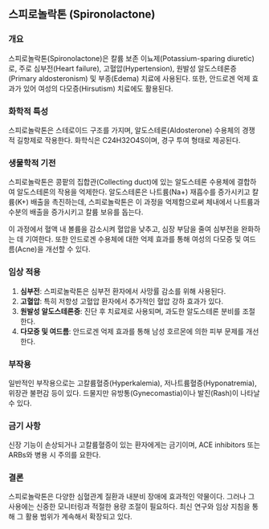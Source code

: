 

## 스피로놀락톤 (Spironolactone)

### 개요
스피로놀락톤(Spironolactone)은 칼륨 보존 이뇨제(Potassium-sparing diuretic)로, 주로 심부전(Heart failure), 고혈압(Hypertension), 원발성 알도스테론증(Primary aldosteronism) 및 부종(Edema) 치료에 사용된다. 또한, 안드로겐 억제 효과가 있어 여성의 다모증(Hirsutism) 치료에도 활용된다.

### 화학적 특성
스피로놀락톤은 스테로이드 구조를 가지며, 알도스테론(Aldosterone) 수용체의 경쟁적 길항제로 작용한다. 화학식은 C24H32O4S이며, 경구 투여 형태로 제공된다.

### 생물학적 기전
스피로놀락톤은 콩팥의 집합관(Collecting duct)에 있는 알도스테론 수용체에 결합하여 알도스테론의 작용을 억제한다. 알도스테론은 나트륨(Na+) 재흡수를 증가시키고 칼륨(K+) 배출을 촉진하는데, 스피로놀락톤은 이 과정을 억제함으로써 체내에서 나트륨과 수분의 배출을 증가시키고 칼륨 보유를 돕는다.

이 과정에서 혈액 내 볼륨을 감소시켜 혈압을 낮추고, 심장 부담을 줄여 심부전을 완화하는 데 기여한다. 또한 안드로겐 수용체에 대한 억제 효과를 통해 여성의 다모증 및 여드름(Acne)을 개선할 수 있다.

### 임상 적용
1. **심부전**: 스피로놀락톤은 심부전 환자에서 사망률 감소를 위해 사용된다.
2. **고혈압**: 특히 저항성 고혈압 환자에서 추가적인 혈압 강하 효과가 있다.
3. **원발성 알도스테론증**: 진단 후 치료제로 사용되며, 과도한 알도스테론 분비를 조절한다.
4. **다모증 및 여드름**: 안드로겐 억제 효과를 통해 남성 호르몬에 의한 피부 문제를 개선한다.

### 부작용
일반적인 부작용으로는 고칼륨혈증(Hyperkalemia), 저나트륨혈증(Hyponatremia), 위장관 불편감 등이 있다. 드물지만 유방통(Gynecomastia)이나 발진(Rash)이 나타날 수 있다.

### 금기 사항
신장 기능이 손상되거나 고칼륨혈증이 있는 환자에게는 금기이며, ACE inhibitors 또는 ARBs와 병용 시 주의를 요한다.

### 결론
스피로놀락톤은 다양한 심혈관계 질환과 내분비 장애에 효과적인 약물이다. 그러나 그 사용에는 신중한 모니터링과 적절한 용량 조절이 필요하다. 최신 연구와 임상 지침을 통해 그 활용 범위가 계속해서 확장되고 있다.